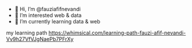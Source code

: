 - 👋 Hi, I’m @fauziafifnevandi
- 👀 I’m interested web & data
- 🌱 I’m currently learning data & web

my learning path https://whimsical.com/learning-path-fauzi-afif-nevandi-Vv9h27VfVJgNaePb7PFrXy

<!---
fauziafifnevandi/fauziafifnevandi is a ✨ special ✨ repository because its `README.md` (this file) appears on your GitHub profile.
You can click the Preview link to take a look at your changes.
--->
